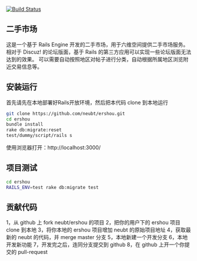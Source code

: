 [![Build Status](https://travis-ci.org/neubt/ershou.png)](https://travis-ci.org/neubt/ershou)

## 二手市场

这是一个基于 Rails Engine 开发的二手市场，用于六维空间提供二手市场服务。
相对于 Discuz! 的论坛版面，基于 Rails 的第三方应用可以实现一些论坛版面无法达到的效果。
可以需要自动按照地区对帖子进行分类，自动根据所属地区浏览附近交易信息等。

## 安装运行

首先请先在本地部署好Rails开放环境，然后把本代码 clone 到本地运行

```bash
git clone https://github.com/neubt/ershou.git
cd ershou
bundle install
rake db:migrate:reset
test/dummy/script/rails s
```

使用浏览器打开：http://localhost:3000/

## 项目测试

```bash
cd ershou
RAILS_ENV=test rake db:migrate test
```

## 贡献代码

1，从 github 上 fork neubt/ershou 的项目
2，把你的用户下的 ershou 项目 clone 到本地
3，将你本地的 ershou 项目增加 neubt 的原始项目地址
4，获取最新的 neubt 的代码，并 merge master 分支
5，本地新建一个开发分支
6，本地开发新功能
7，开发完之后，连同分支提交到 github
8，在 github 上开一个你提交的 pull-request

